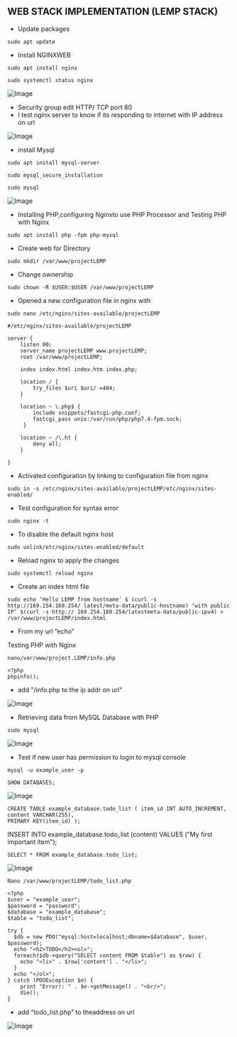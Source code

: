 ## WEB STACK IMPLEMENTATION (LEMP STACK)

* Update packages
```
sudo apt update
```
* Install NGINXWEB
```
sudo apt install nginx
```
```
sudo systemctl status nginx
```
![Image](./Images/prj-2-nginx-status.png)

* Security group edit
  HTTP/ TCP port 80
* I test nginx server to know if its responding to internet with IP address on  url

![Image](./Images/prj-2-nginx-welcome.png)

* install Mysql
```
sudo apt install mysql-server
```
```
sudo mysql_secure_installation
```
```
sudo mysql
```
![Image](./Images/prj-2-mysql.png)

* Installing PHP,configuring Nginxto use PHP Processor and Testing PHP with Nginx

```
sudo apt install php -fpm php-mysql
```
* Create web for Directory
```
sudo mkdir /var/www/projectLEMP
```
* Change ownership
```
sudo chown -R $USER:$USER /var/www/projectLEMP
```
* Opened a new configuration file in nginx with
```
sudo nano /etc/nginx/sites-available/projectLEMP
```
```
#/etc/nginx/sites-available/projectLEMP

server {
    listen 80;
    server_name projectLEMP www.projectLEMP;
    root /var/www/projectLEMP;

    index index.html index.htm index.php;

    location / {
        try_files $uri $uri/ =404;
    }

    location ~ \.php$ {
        include snippets/fastcgi-php.conf;
        fastcgi_pass unix:/var/run/php/php7.4-fpm.sock;
     }

    location ~ /\.ht {
        deny all;
    }

}
```
* Activated configuration by linking to configuration file from nginx
```
sudo in -s /etc/nginx/sites-available/projectLEMP/etc/nginx/sites-enabled/
```
* Test configuration for syntax error
```
sudo nginx -t
```
* To disable the default nginx host
```
sudo unlink/etc/nginx/sites-enabled/default
```
* Reload nginx to apply the changes
```
sudo systemctl reload nginx
```
* Create an index html file
```
sudo echo ‘Hello LEMP from hostname’ $ (curl -s http://169.254.169.254/ latest/meta-data/public-hostname) ‘with public IP’ $(curl -s http:// 169.254.169.254/latestmeta-data/public-ipv4) > /var/www/projectLEMP/index.html
```
*  From my url  “echo”

Testing PHP with Nginx
```
nano/var/www/project.LEMP/info.php
```
```
<?php
phpinfo();
```

* add "/info.php to the ip addr on url"

![Image](./Images/prj-2-php.png)

* Retrieving data from MySQL Database with PHP
```
sudo mysql
```
![Image](./Images/prj-2-mysql-create.png)
* Test if new user has permission to login to mysql console

```
mysql -u example_user -p
```
```
SHOW DATABASES;
```
![Image](./Images/prj-2-show-database.png)

```
CREATE TABLE example_database.todo_list ( item_id INT AUTO_INCREMENT, content VARCHAR(255),
PRIMARY KEY(item_id) );
```
INSERT INTO example_database.todo_list (content) VALUES ("My first important item");
```
SELECT * FROM example_database.todo_list;
```
![Image](./Images/prj-2-database-table.png)

```
Nano /var/www/projectLEMP/todo_list.php
```
```
<?php
$user = "example_user";
$password = "password";
$database = "example_database";
$table = "todo_list";

try {
  $db = new PDO("mysql:host=localhost;dbname=$database", $user, $password);
  echo "<h2>TODO</h2><ol>";
  foreach($db->query("SELECT content FROM $table") as $row) {
    echo "<li>" . $row['content'] . "</li>";
  }
  echo "</ol>";
} catch (PDOException $e) {
    print "Error!: " . $e->getMessage() . "<br/>";
    die();
}
```
* add “todo_list.php” to theaddress on url

![Image](./Images/prj-2-todo.png)














